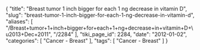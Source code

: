 {
    "title": "Breast tumor 1 inch bigger for each 1 ng decrease in vitamin D",
    "slug": "breast-tumor-1-inch-bigger-for-each-1-ng-decrease-in-vitamin-d",
    "aliases": [
        "/Breast+tumor+1+inch+bigger+for+each+1+ng+decrease+in+vitamin+D+\u2013+Dec+2011",
        "/2284"
    ],
    "tiki_page_id": 2284,
    "date": "2012-01-02",
    "categories": [
        "Cancer - Breast"
    ],
    "tags": [
        "Cancer - Breast"
    ]
}